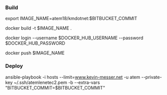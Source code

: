 ### Build

export IMAGE_NAME=atem18/kmdotnet:$BITBUCKET_COMMIT

docker build -t $IMAGE_NAME .

docker login --username $DOCKER_HUB_USERNAME --password $DOCKER_HUB_PASSWORD

docker push $IMAGE_NAME

### Deploy

ansible-playbook -i hosts --limit=www.kevin-messer.net -u atem --private-key ~/.ssh/atemlenetec2.pem -b --extra-vars "BITBUCKET_COMMIT=$BITBUCKET_COMMIT" 